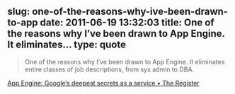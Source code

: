 slug: one-of-the-reasons-why-ive-been-drawn-to-app
date: 2011-06-19 13:32:03
title: One of the reasons why I’ve been drawn to App Engine. It eliminates...
type: quote
---

> One of the reasons why I’ve been drawn to App Engine. It eliminates entire classes of job descriptions, from sys admin to DBA.

[App Engine: Google’s deepest secrets as a service • The Register](http://www.theregister.co.uk/2011/06/07/inside_google_app_engine/)
